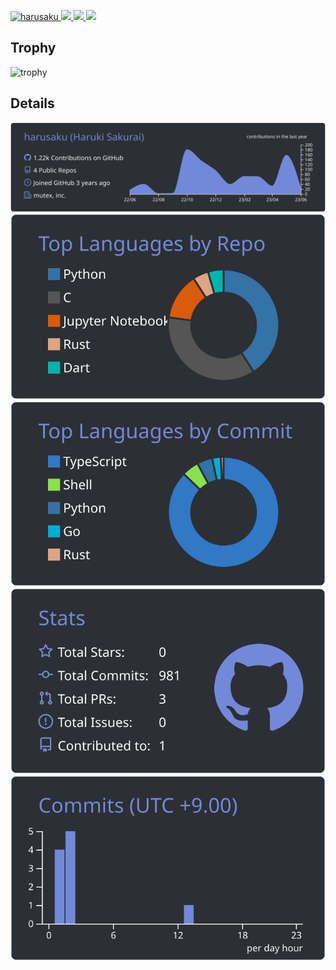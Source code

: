 <p align="left">
  <a href="https://github.com/harusaku/">
    <img src="https://komarev.com/ghpvc/?username=harusaku" alt="harusaku" />
  </a>
  <a href="https://github.com/harusaku">
    <img height="20" src="https://img.shields.io/github/followers/harusaku?label=follow&logo=github&style=flat" />
  </a>
  <a href="http://qiita.com/harusaku">
    <img height="20" src="https://qiita-badge.apiapi.app/s/harusaku/posts.svg" />
  </a>
  <a href="http://qiita.com/harusaku">
    <img height="20" src="https://qiita-badge.apiapi.app/s/harusaku/contributions.svg" />
  </a>
</p>

<!-- ## Stats -->

<!-- ![harusaku's GitHub stats](https://github-readme-stats.vercel.app/api?username=harusaku&theme=discord_old_blurple&show_icons=true&count_private=true) -->

<!-- ## Languages and Tools

<p>
  <img src="https://raw.githubusercontent.com/devicons/devicon/master/icons/typescript/typescript-original.svg" alt="typescript" width="40" height="40"/>
  <img src="https://www.vectorlogo.zone/logos/dartlang/dartlang-icon.svg" alt="dart" width="40" height="40"/>
  <img src="https://raw.githubusercontent.com/devicons/devicon/master/icons/python/python-original.svg" alt="python" width="40" height="40"/>
  <img src="https://raw.githubusercontent.com/devicons/devicon/master/icons/rust/rust-plain.svg" alt="rust" width="40" height="40"/>
  <img src="https://raw.githubusercontent.com/devicons/devicon/master/icons/c/c-original.svg" alt="c" width="40" height="40"/>
  <img src="https://raw.githubusercontent.com/devicons/devicon/master/icons/cplusplus/cplusplus-original.svg" alt="cplusplus" width="40" height="40"/>
  <img src="https://raw.githubusercontent.com/devicons/devicon/master/icons/csharp/csharp-original.svg" alt="csharp" width="40" height="40"/>
</p>


<p>
  <img src="https://www.vectorlogo.zone/logos/flutterio/flutterio-icon.svg" alt="flutter" width="40" height="40"/>
</p> -->


## Trophy

![trophy](https://github-profile-trophy.vercel.app/?username=harusaku&theme=discord&rank=-C,-B)

## Details

![](./profile-summary-card-output/discord_old_blurple/0-profile-details.svg)
![](./profile-summary-card-output/discord_old_blurple/1-repos-per-language.svg) ![](./profile-summary-card-output/discord_old_blurple/2-most-commit-language.svg)
![](./profile-summary-card-output/discord_old_blurple/3-stats.svg) ![](./profile-summary-card-output/discord_old_blurple/4-productive-time.svg)
